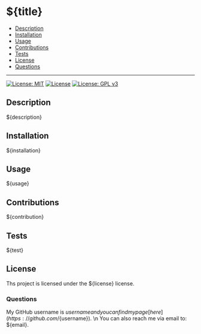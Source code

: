 # ${title}

* [Description](#description)
* [Installation](#installation)
* [Usage](#usage)
* [Contributions](#contributions)
* [Tests](#tests)
* [License](#license)
* [Questions](#questions)

---

[![License: MIT](https://img.shields.io/badge/License-MIT-yellow.svg)](https://opensource.org/licenses/MIT)
[![License](https://img.shields.io/badge/License-Apache_2.0-blue.svg)](https://opensource.org/licenses/Apache-2.0)
[![License: GPL v3](https://img.shields.io/badge/License-GPLv3-blue.svg)](https://www.gnu.org/licenses/gpl-3.0)

## Description
${description}
  
## Installation
${installation}
  
## Usage
${usage}
  
## Contributions
${contribution}

## Tests
${test}
  
## License
Ths project is licensed under the ${license} license.
  
### Questions
My GitHub username is ${username} and you can find my page [here](https://github.com/${username}). \n
You can also reach me via email to: ${email}.

